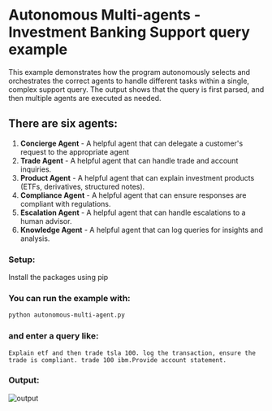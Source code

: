 # Autonomous Multi-agents - Investment Banking Support query example
This example demonstrates how the program autonomously selects and orchestrates the correct agents to handle different tasks within a single, complex support query. The output shows that the query is first parsed, and then multiple agents are executed as needed.

## There are six agents:
1. **Concierge Agent** - A helpful agent that can delegate a customer's request to the appropriate agent
2. **Trade Agent** - A helpful agent that can handle trade and account inquiries.
3. **Product Agent** - A helpful agent that can explain investment products (ETFs, derivatives, structured notes).
4. **Compliance Agent** - A helpful agent that can ensure responses are compliant with regulations.
5. **Escalation Agent** - A helpful agent that can handle escalations to a human advisor.
6. **Knowledge Agent** - A helpful agent that can log queries for insights and analysis.

### Setup:
Install the packages using pip

### You can run the example with:

```bash
python autonomous-multi-agent.py
```

### and enter a query like:

```
Explain etf and then trade tsla 100. log the transaction, ensure the trade is compliant. trade 100 ibm.Provide account statement.
```
### Output:
![output](https://github.com/user-attachments/assets/a5fa85b3-d8fd-41f9-a5c5-3a3655660268)
